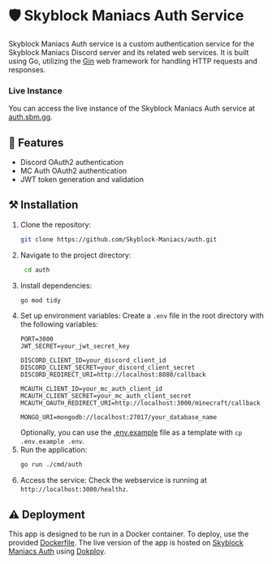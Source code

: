 # 🛡️ Skyblock Maniacs Auth Service
Skyblock Maniacs Auth service is a custom authentication service for the Skyblock Maniacs Discord server and its related web services.
It is built using Go, utilizing the [Gin](https://github.com/gin-gonic/gin) web framework for handling HTTP requests and responses.

### Live Instance
You can access the live instance of the Skyblock Maniacs Auth service at [auth.sbm.gg](https://auth.sbm.gg/).

## 🚀 Features
- Discord OAuth2 authentication
- MC Auth OAuth2 authentication
- JWT token generation and validation

## ⚒️ Installation
1. Clone the repository:
   ```bash
   git clone https://github.com/Skyblock-Maniacs/auth.git
   ```
2. Navigate to the project directory:
   ```bash
    cd auth
    ```
3. Install dependencies:
    ```bash
    go mod tidy
    ```
4. Set up environment variables:
    Create a `.env` file in the root directory with the following variables:
    ```env
    PORT=3000
    JWT_SECRET=your_jwt_secret_key

    DISCORD_CLIENT_ID=your_discord_client_id
    DISCORD_CLIENT_SECRET=your_discord_client_secret
    DISCORD_REDIRECT_URI=http://localhost:8080/callback

    MCAUTH_CLIENT_ID=your_mc_auth_client_id
    MCAUTH_CLIENT_SECRET=your_mc_auth_client_secret
    MCAUTH_OAUTH_REDIRECT_URI=http://localhost:3000/minecraft/callback

    MONGO_URI=mongodb://localhost:27017/your_database_name
    ```
    Optionally, you can use the [.env.example](./.env.example) file as a template with `cp .env.example .env`.
5. Run the application:
    ```bash
    go run ./cmd/auth
    ```
6. Access the service:
    Check the webservice is running at `http://localhost:3000/healthz`.

## ⚠️ Deployment
This app is designed to be run in a Docker container. To deploy, use the provided [Dockerfile](./Dockerfile).
The live version of the app is hosted on [Skyblock Maniacs Auth](https://auth.sbm.gg/) using [Dokploy](https://dokploy.com/).
